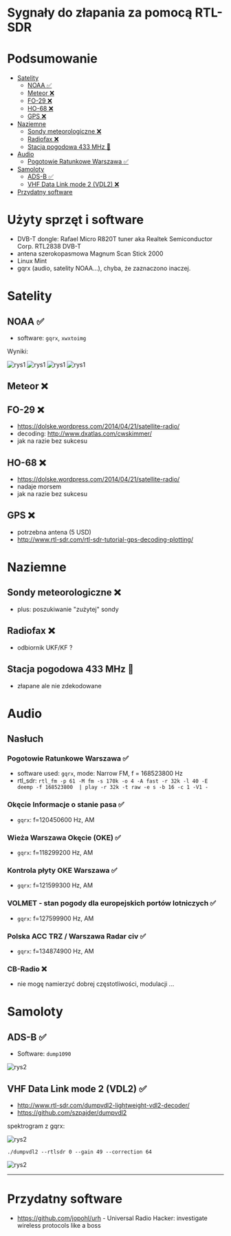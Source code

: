 Sygnały do złapania za pomocą RTL-SDR
==============================

# Podsumowanie

- [Satelity](#satelity)
  * [NOAA :white_check_mark:](#noaa--white-check-mark-)
  * [Meteor :x:](#meteor--x-)
  * [FO-29 :x:](#fo-29--x-)
  * [HO-68 :x:](#ho-68--x-)
  * [GPS :x:](#gps--x-)
- [Naziemne](#naziemne)
  * [Sondy meteorologiczne :x:](#sondy-meteorologiczne--x-)
  * [Radiofax :x:](#radiofax--x-)
  * [Stacja pogodowa 433 MHz :seedling:](#stacja-pogodowa-433-mhz--seedling-)
- [Audio](#audio)
  * [Pogotowie Ratunkowe Warszawa :white_check_mark:](#pogotowie-ratunkowe-warszawa--white-check-mark-)
- [Samoloty](#samoloty)
  * [ADS-B :white_check_mark:](#ads-b--white-check-mark-)
  * [VHF Data Link mode 2 (VDL2) :x:](#vhf-data-link-mode-2--vdl2---x-)
- [Przydatny software](#przydatny-software)

# Użyty sprzęt i software

- DVB-T dongle: Rafael Micro R820T tuner aka Realtek Semiconductor Corp. RTL2838 DVB-T
- antena szerokopasmowa Magnum Scan Stick 2000
- Linux Mint
- gqrx (audio, satelity NOAA...), chyba, że zaznaczono inaczej.

# Satelity

## NOAA :white_check_mark:

- software: `gqrx`, `xwxtoimg`

Wyniki:

![rys1](https://raw.githubusercontent.com/filipsPL/signals/master/sat/noaa/gqrx_20170217_170354_137620000_sox-norm.jpg) 
![rys1](https://raw.githubusercontent.com/filipsPL/signals/master/sat/noaa/gqrx_20170217_170354_137620000_sox-norm_termal.jpg)
![rys1](https://raw.githubusercontent.com/filipsPL/signals/master/sat/noaa/noaa-18-gqrx_20170217_163600_137912800_sox-norm-mcir.jpg)
![rys1](https://raw.githubusercontent.com/filipsPL/signals/master/sat/noaa/noaa-18-gqrx_20170217_163600_137912800_sox-norm-no.jpg)

## Meteor :x:

## FO-29 :x:

- https://dolske.wordpress.com/2014/04/21/satellite-radio/
- decoding: http://www.dxatlas.com/cwskimmer/
- jak na razie bez sukcesu

## HO-68 :x:

- https://dolske.wordpress.com/2014/04/21/satellite-radio/
- nadaje morsem
- jak na razie bez sukcesu

## GPS :x:

- potrzebna antena (5 USD)
- http://www.rtl-sdr.com/rtl-sdr-tutorial-gps-decoding-plotting/

# Naziemne

## Sondy meteorologiczne :x:

- plus: poszukiwanie "zużytej" sondy


## Radiofax :x:

- odbiornik UKF/KF ?

## Stacja pogodowa 433 MHz :seedling:

- złapane ale nie zdekodowane

# Audio

## Nasłuch

### Pogotowie Ratunkowe Warszawa :white_check_mark:

- software used: `gqrx`, mode: Narrow FM, f = 168523800 Hz
- rtl_sdr: `rtl_fm -p 61 -M fm -s 170k -o 4 -A fast -r 32k -l 40 -E deemp -f 168523800  | play -r 32k -t raw -e s -b 16 -c 1 -V1 -`

### Okęcie Informacje o stanie pasa :white_check_mark:

- `gqrx`: f=120450600 Hz, AM

### Wieża Warszawa Okęcie (OKE) :white_check_mark:

- `gqrx`: f=118299200 Hz, AM

### Kontrola płyty OKE Warszawa :white_check_mark:

- `gqrx`: f=121599300 Hz, AM

### VOLMET - stan pogody dla europejskich portów lotniczych :white_check_mark:

- `gqrx`: f=127599900 Hz, AM

### Polska ACC TRZ / Warszawa Radar civ :white_check_mark:

- `gqrx`: f=134874900 Hz, AM

### CB-Radio :x:

- nie mogę namierzyć dobrej częstotliwości, modulacji ...


# Samoloty

## ADS-B :white_check_mark:

- Software: `dump1090`

![rys2](https://raw.githubusercontent.com/filipsPL/signals/master/samoloty/ads-b/dump1090.png) 

## VHF Data Link mode 2 (VDL2) :white_check_mark:

- http://www.rtl-sdr.com/dumpvdl2-lightweight-vdl2-decoder/
- https://github.com/szpajder/dumpvdl2

spektrogram z gqrx:

![rys2](https://raw.githubusercontent.com/filipsPL/signals/master/samoloty/VDL2/spectro.png)

`./dumpvdl2 --rtlsdr 0 --gain 49 --correction 64`

![rys2](https://raw.githubusercontent.com/filipsPL/signals/master/samoloty/VDL2/dumpvdl2.png)


-----

# Przydatny software
- https://github.com/jopohl/urh - Universal Radio Hacker: investigate wireless protocols like a boss 

